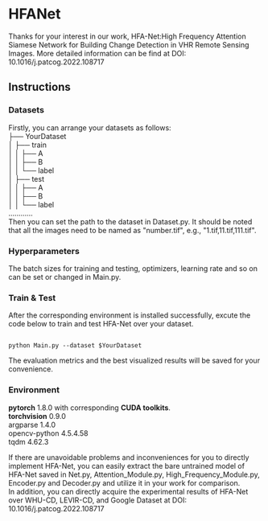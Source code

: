 # HFANet

Thanks for your interest in our work, HFA-Net:High Frequency Attention Siamese Network for Building Change Detection in VHR Remote Sensing Images. More detailed information can be find at DOI: 10.1016/j.patcog.2022.108717

## Instructions

### Datasets

Firstly, you can arrange your datasets as follows:  <br />
├── YourDataset  <br />
│ ├── train    <br />
│ │ ├── A      <br />
│ │ ├── B      <br />
│ │ └── label  <br />
│ ├── test     <br />
│ │ ├── A      <br />
│ │ ├── B      <br />
│ │ └── label  <br />
............   <br />
Then you can set the path to the dataset in Dataset.py. It should be noted that all the images need to be named as "number.tif", e.g., "1.tif,11.tif,111.tif".

### Hyperparameters

The batch sizes for training and testing, optimizers, learning rate and so on can be set or changed in Main.py.

### Train & Test

After the corresponding environment is installed successfully, excute the code below to train and test HFA-Net over your dataset. 

```shell

python Main.py --dataset $YourDataset

```
The evaluation metrics and the best visualized results will be saved for your convenience.

### Environment
__pytorch__ 1.8.0 with corresponding __CUDA toolkits__. <br />
__torchvision__ 0.9.0 <br />
argparse 1.4.0 <br />
opencv-python 4.5.4.58 <br />
tqdm 4.62.3 <br />

If there are unavoidable problems and inconveniences for you to directly implement HFA-Net, you can easily extract the bare untrained model of HFA-Net saved in Net.py, Attention_Module.py, High_Frequency_Module.py, Encoder.py and Decoder.py and utilize it in your work for comparison. <br />
In addition, you can directly acquire the experimental results of HFA-Net over WHU-CD, LEVIR-CD, and Google Dataset at DOI: 10.1016/j.patcog.2022.108717


